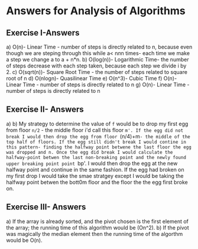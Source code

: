  # Answers for Analysis of Algorithms

 ## Exercise I-Answers
 a) O(n)- Linear Time - number of steps is directly related to n, because even though we are steping through this while a< n*n*n times- each time we make  a step we change a  to a + n*n.
 b) O(log(n))- Logarithmic Time- the number of steps decrease with each step taken, because each step we divide i by 2.
 c) O(sqrt(n))- Square Root Time - the number of steps related to square root of n
 d) O(nlogn)- Quasilinear Time
 e) O(n^3)- Cubic Time
 f) O(n)- Linear Time - number of steps is directly related to n
 g) O(n)- Linear Time - number of steps is directly related to n

 ## Exercise II- Answers
 a)
 b) My strategy to determine the value of `f` would be to drop my first egg from floor `n/2` - the middle floor i'd call this floor `m'. If the egg did not break I would then drop the egg from floor `(n/4)+m`- the middle of the top half of floors. If the egg still didn't break I would contine in this pattern- finding the halfway point betwene the last floor the egg was dropped and n. Once the egg did break I would calculate the halfway-point betwen the last non-breaking point and the newly found upper breaking point point `bp'. I would then drop the egg at the new halfway point and continue in the same fashion.
 If the egg had broken on my first drop I would take the smae stratgey except I would be taking the halfway point betwen the bott0m floor and the floor the the egg first broke on.

 ## Exercise III- Answers 
 a) If the array is already sorted, and the pivot chosen is the first element of the array; the running time of this algorithm would be (On^2).
 b) If the pivot was magically the median element then the running time of the algorthm would be O(n).